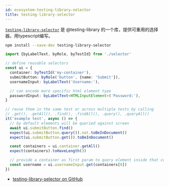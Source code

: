 ```yaml
---
id: ecosystem-testing-library-selector
title: testing-library-selector
---
```


[`testing-library-selector`][gh] 是 @testing-library 的一个库，提供可重用的选择器。用typescript编写。

```bash npm2yarn
npm install --save-dev testing-library-selector
```

```typescript
import {byLabelText, byRole, byTestId} from './selector'

// define reusable selectors
const ui = {
  container: byTestId('my-container'),
  submitButton: byRole('button', {name: 'Submit'}),
  usernameInput: byLabelText('Username:'),

  // can encode more specific html element type
  passwordInput: byLabelText<HTMLInputElement>('Password:'),
}

// reuse them in the same test or across multiple tests by calling
// .get(), .getAll(), .find(), .findAll(), .query(), .queryAll()
it('example test', async () => {
  // by default elements will be queried against screen
  await ui.submitButton.find()
  expect(ui.submitButton.query()).not.toBeInDocument()
  expect(ui.submitButton.get()).toBeInDocument()

  const containers = ui.container.getAll()
  expect(containers).toHaveLength(3)

  // provide a container as first param to query element inside that container
  const username = ui.usernameInput.get(containers[0])
})
```

- [testing-library-selector on GitHub][gh]

[gh]: https://github.com/domasx2/testing-library-selector
